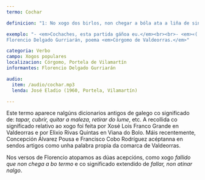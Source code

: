 ```yaml
---
termo: Cochar

definicion: "1: No xogo dos birlos, non chegar a bóla ata a liña de sinal. <br>2: No xogos das bólas facer un mal lanzamento."

exemplo: "- <em>Cochaches, esta partida gáñoa eu.</em><br><br>- <em>«(...) En Córgomo non cochamos<br>nin cos bolos, nin cás mozas. (...)»</em>.<br>
Florencio Delgado Gurriarán, poema <em>Córgomo de Valdeorras.</em>"

categoria: Verbo  
campo: Xogos populares  
localizacion: Córgomo, Portela de Vilamartín  
informantes: Florencio Delgado Gurriarán

audio:
  item: /audio/cochar.mp3
  lenda: José Eladio (1960, Portela, Vilamartín)

---
```


Este termo aparece nalgúns dicionarios antigos de galego co significado de: _tapar, cubrir, quitar a maleza, retirar do lume_, etc. A recollida co significado relativo ao xogo foi feita por Xosé Lois Franco Grande en Valdeorras e por Elixio Rivas Quintas en Viana do Bolo. Máis recentemente, Concepción Álvarez Pousa e Francisco Cobo Rodríguez acéptanna en sendos artigos como unha palabra propia da comarca de Valdeorras.

Nos versos de Florencio atopamos as dúas acepcións, como xogo _fallido que non chega a bo termo_ e co significado extendido de _fallar, non atinar nalgo_.
